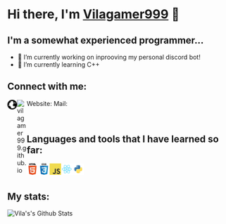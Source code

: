 # Hi there, I'm [Vilagamer999](https://vilagamer999.github.io/) 👋

## I'm a somewhat experienced programmer...
- 🔭 I’m currently working on inprooving my personal discord bot!
- 🌱 I’m currently learning C++

## Connect with me:

Website:
<a href="https://vilagamer999.github.io/" target="_blank"><img align="left" alt="vilagamer999.github.io" width="22px" src="https://raw.githubusercontent.com/iconic/open-iconic/master/svg/globe.svg" target="_blank"/><a/>
Mail:
<a href="https://raw.githubusercontent.com/Vilagamer999/Vilagamer999/master/Mail.txt" target="_blank"><img align="left" alt="vilagamer999.github.io" width="22px" src="https://cdn.jsdelivr.net/npm/simple-icons@3.4.1/icons/gmail.svg" target="_blank"/><a/>

<br />

## Languages and tools that I have learned so far:

[<img align="left" alt="HTML5" width="26px" src="https://raw.githubusercontent.com/github/explore/80688e429a7d4ef2fca1e82350fe8e3517d3494d/topics/html/html.png" />](about:blank)
[<img align="left" alt="CSS3" width="26px" src="https://raw.githubusercontent.com/github/explore/80688e429a7d4ef2fca1e82350fe8e3517d3494d/topics/css/css.png" />](about:blank)
[<img align="left" alt="JavaScript" width="26px" src="https://raw.githubusercontent.com/github/explore/80688e429a7d4ef2fca1e82350fe8e3517d3494d/topics/javascript/javascript.png" />](about:blank)
[<img align="left" alt="React" width="26px" src="https://raw.githubusercontent.com/github/explore/80688e429a7d4ef2fca1e82350fe8e3517d3494d/topics/react/react.png" />](about:blank)
[<img align="left" alt="GitHub" width="26px" src="https://raw.githubusercontent.com/github/explore/78df643247d429f6cc873026c0622819ad797942/topics/python/python.png" />](about:blank)

<br />
<br />

## My stats:

<img align="left" alt="Vila's's Github Stats" src="https://github-readme-stats.codestackr.vercel.app/api?username=vilagamer999&show_icons=true&hide_border=true" />

<br />
<br />
